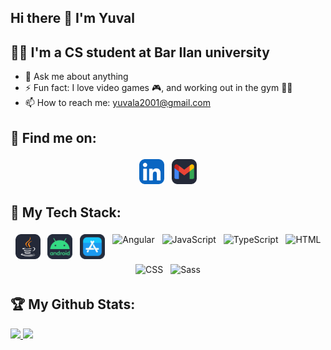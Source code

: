 ## Hi there 👋 I'm Yuval

<!--
**YuvalAnteby/YuvalAnteby** is a ✨ _special_ ✨ repository because its `README.md` (this file) appears on your GitHub profile.
-->
## 👨‍💻 I'm a CS student at Bar Ilan university
 - 💬 Ask me about anything  
 - ⚡ Fun fact: I love video games 🎮, and working out in the gym 🏋️‍♂️  
 - 📫 How to reach me: yuvala2001@gmail.com  

## :email: Find me on:  
<p align="center">
 <a href="https://www.linkedin.com/in/yuval-anteby/" target="_blank" rel="noopener noreferrer"> <img src="icons/LinkedIn.svg" height="40" style="vertical-align:top; margin:4px"></a>
 <a href="mailto:yuvala2001@gmail.com"> <img src="icons/Gmail-Dark.svg" alt="Python" height="40" style="vertical-align:top; margin:4px"></a> 
</p>  

## 🧰 My Tech Stack:
<p align="center">
 <img src="icons/Java-Dark.svg" alt="Java" height="40" style="vertical-align:top; margin:4px">
 <img src="icons/android-dark.svg" alt="Java" height="40" style="vertical-align:top; margin:4px">
  <img src="icons/appStore-dark.svg" alt="Java" height="40" style="vertical-align:top; margin:4px">
 <img src="icons/Angular-Dark.svg" alt="Angular" height="40" style="vertical-align:top; margin:4px">
 <img src="icons/JavaScript.svg" alt="JavaScript" height="40" style="vertical-align:top; margin:4px">
 <img src="icons/TypeScript.svg" alt="TypeScript" height="40" style="vertical-align:top; margin:4px">
<img src="icons/HTML.svg" alt="HTML" height="40" style="vertical-align:top; margin:4px">
<img src="icons/CSS.svg" alt="CSS" height="40" style="vertical-align:top; margin:4px">
 <img src="icons/Sass.svg" alt="Sass" height="40" style="vertical-align:top; margin:4px">
</p>

## :trophy: My Github Stats:
<div>
<a href="https://github-readme-stats.vercel.app/api?username=YuvalAnteby&theme=tokyonight">
  <img src="https://github-readme-stats.vercel.app/api?username=YuvalAnteby&theme=tokyonight" />
</a>
 <a href="https://github-readme-stats.vercel.app/api/top-langs/?username=YuvalAnteby&theme=tokyonight&layout=compact">
  <img src="https://github-readme-stats.vercel.app/api/top-langs/?username=YuvalAnteby&theme=tokyonight&layout=compact" />
</a>
</div>
